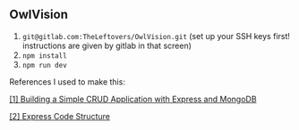 ## OwlVision

1. `git@gitlab.com:TheLeftovers/OwlVision.git` (set up your SSH keys first! instructions are given by gitlab in that screen)
2. `npm install`
3. `npm run dev`

References I used to make this:

[[1] Building a Simple CRUD Application with Express and MongoDB](https://zellwk.com/blog/crud-express-mongodb/)

[[2] Express Code Structure](https://github.com/focusaurus/express_code_structure)
